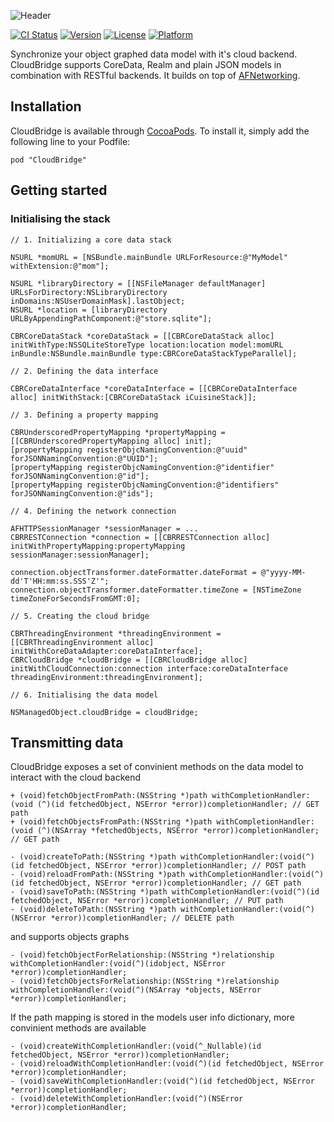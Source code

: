 ![Header](https://github.com/layered-pieces/CloudBridge/blob/master/header.png?raw=true)

[![CI Status](http://img.shields.io/travis/layered-pieces/CloudBridge.svg?style=flat)](https://travis-ci.org/layered-pieces/CloudBridge)
[![Version](https://img.shields.io/cocoapods/v/CloudBridge.svg?style=flat)](http://cocoadocs.org/docsets/CloudBridge)
[![License](https://img.shields.io/cocoapods/l/CloudBridge.svg?style=flat)](http://cocoadocs.org/docsets/CloudBridge)
[![Platform](https://img.shields.io/cocoapods/p/CloudBridge.svg?style=flat)](http://cocoadocs.org/docsets/CloudBridge)

Synchronize your object graphed data model with it's cloud backend. CloudBridge supports CoreData, Realm and plain JSON models in combination with RESTful backends. It builds on top of [AFNetworking](https://github.com/AFNetworking/AFNetworking).

## Installation

CloudBridge is available through [CocoaPods](https://cocoapods.org). To install it, simply add the following line to your Podfile:

    pod "CloudBridge"

## Getting started

### Initialising the stack

```objc
// 1. Initializing a core data stack

NSURL *momURL = [NSBundle.mainBundle URLForResource:@"MyModel" withExtension:@"mom"];

NSURL *libraryDirectory = [[NSFileManager defaultManager] URLsForDirectory:NSLibraryDirectory inDomains:NSUserDomainMask].lastObject;
NSURL *location = [libraryDirectory URLByAppendingPathComponent:@"store.sqlite"];

CBRCoreDataStack *coreDataStack = [[CBRCoreDataStack alloc] initWithType:NSSQLiteStoreType location:location model:momURL inBundle:NSBundle.mainBundle type:CBRCoreDataStackTypeParallel];

// 2. Defining the data interface

CBRCoreDataInterface *coreDataInterface = [[CBRCoreDataInterface alloc] initWithStack:[CBRCoreDataStack iCuisineStack]];

// 3. Defining a property mapping

CBRUnderscoredPropertyMapping *propertyMapping = [[CBRUnderscoredPropertyMapping alloc] init];
[propertyMapping registerObjcNamingConvention:@"uuid" forJSONNamingConvention:@"UUID"];
[propertyMapping registerObjcNamingConvention:@"identifier" forJSONNamingConvention:@"id"];
[propertyMapping registerObjcNamingConvention:@"identifiers" forJSONNamingConvention:@"ids"];

// 4. Defining the network connection

AFHTTPSessionManager *sessionManager = ...
CBRRESTConnection *connection = [[CBRRESTConnection alloc] initWithPropertyMapping:propertyMapping sessionManager:sessionManager];

connection.objectTransformer.dateFormatter.dateFormat = @"yyyy-MM-dd'T'HH:mm:ss.SSS'Z'";
connection.objectTransformer.dateFormatter.timeZone = [NSTimeZone timeZoneForSecondsFromGMT:0];

// 5. Creating the cloud bridge

CBRThreadingEnvironment *threadingEnvironment = [[CBRThreadingEnvironment alloc] initWithCoreDataAdapter:coreDataInterface];
CBRCloudBridge *cloudBridge = [[CBRCloudBridge alloc] initWithCloudConnection:connection interface:coreDataInterface threadingEnvironment:threadingEnvironment];

// 6. Initialising the data model

NSManagedObject.cloudBridge = cloudBridge;
```

## Transmitting data

CloudBridge exposes a set of convinient methods on the data model to interact with the cloud backend

```objc
+ (void)fetchObjectFromPath:(NSString *)path withCompletionHandler:(void (^)(id fetchedObject, NSError *error))completionHandler; // GET path
+ (void)fetchObjectsFromPath:(NSString *)path withCompletionHandler:(void (^)(NSArray *fetchedObjects, NSError *error))completionHandler; // GET path

- (void)createToPath:(NSString *)path withCompletionHandler:(void(^)(id fetchedObject, NSError *error))completionHandler; // POST path
- (void)reloadFromPath:(NSString *)path withCompletionHandler:(void(^)(id fetchedObject, NSError *error))completionHandler; // GET path
- (void)saveToPath:(NSString *)path withCompletionHandler:(void(^)(id fetchedObject, NSError *error))completionHandler; // PUT path
- (void)deleteToPath:(NSString *)path withCompletionHandler:(void(^)(NSError *error))completionHandler; // DELETE path
```

and supports objects graphs

```objc
- (void)fetchObjectForRelationship:(NSString *)relationship withCompletionHandler:(void(^)(idobject, NSError *error))completionHandler;
- (void)fetchObjectsForRelationship:(NSString *)relationship withCompletionHandler:(void(^)(NSArray *objects, NSError *error))completionHandler;
```

If the path mapping is stored in the models user info dictionary, more convinient methods are available

```objc
- (void)createWithCompletionHandler:(void(^_Nullable)(id fetchedObject, NSError *error))completionHandler;
- (void)reloadWithCompletionHandler:(void(^)(id fetchedObject, NSError *error))completionHandler;
- (void)saveWithCompletionHandler:(void(^)(id fetchedObject, NSError *error))completionHandler;
- (void)deleteWithCompletionHandler:(void(^)(NSError *error))completionHandler;
```
